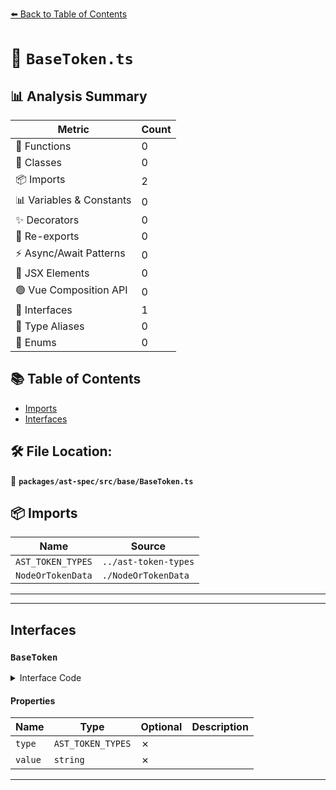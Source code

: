 [⬅️ Back to Table of Contents](../../../../index.md)

# 📄 `BaseToken.ts`

## 📊 Analysis Summary

| Metric | Count |
|--------|-------|
| 🔧 Functions | 0 |
| 🧱 Classes | 0 |
| 📦 Imports | 2 |
| 📊 Variables & Constants | 0 |
| ✨ Decorators | 0 |
| 🔄 Re-exports | 0 |
| ⚡ Async/Await Patterns | 0 |
| 💠 JSX Elements | 0 |
| 🟢 Vue Composition API | 0 |
| 📐 Interfaces | 1 |
| 📑 Type Aliases | 0 |
| 🎯 Enums | 0 |

## 📚 Table of Contents

- [Imports](#imports)
- [Interfaces](#interfaces)

## 🛠️ File Location:
📂 **`packages/ast-spec/src/base/BaseToken.ts`**

## 📦 Imports

| Name | Source |
|------|--------|
| `AST_TOKEN_TYPES` | `../ast-token-types` |
| `NodeOrTokenData` | `./NodeOrTokenData` |


---


---

## Interfaces

### `BaseToken`

<details><summary>Interface Code</summary>

```ts
export interface BaseToken extends NodeOrTokenData {
  type: AST_TOKEN_TYPES;
  value: string;
}
```
</details>

#### Properties

| Name | Type | Optional | Description |
|------|------|----------|-------------|
| `type` | `AST_TOKEN_TYPES` | ✗ |  |
| `value` | `string` | ✗ |  |


---